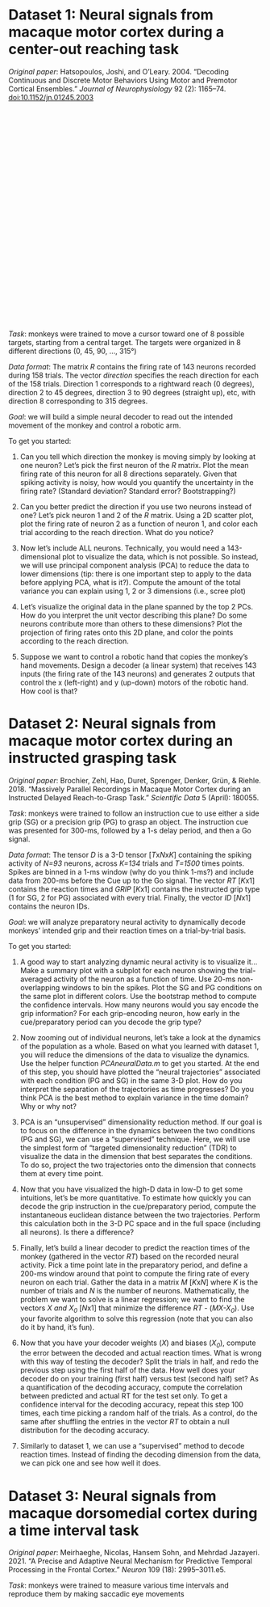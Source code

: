 # Dataset 1: Neural signals from macaque motor cortex during a center-out reaching task

*Original paper*: Hatsopoulos, Joshi, and O’Leary. 2004. “Decoding Continuous and Discrete Motor Behaviors Using Motor and Premotor Cortical Ensembles.” *Journal of Neurophysiology* 92 (2): 1165–74.  [doi:10.1152/jn.01245.2003](https://journals.physiology.org/doi/full/10.1152/jn.01245.2003)


<img data-src="https://raw.githubusercontent.com/CONECT-INT/2022_CENTURI-SummerSchool/main/datasets/dataset1_reaching-task/dataset1_fig1.jpeg" height="420" />
<img data-src="https://raw.githubusercontent.com/CONECT-INT/2022_CENTURI-SummerSchool/main/datasets/dataset1_reaching-task/dataset1_fig4.jpeg" height="420" />


*Task*: monkeys were trained to move a cursor toward one of 8 possible
targets, starting from a central target. The targets were organized in 8
different directions (0, 45, 90, …, 315°)

*Data format*: The matrix *R* contains the firing rate of 143 neurons
recorded during 158 trials. The vector *direction* specifies the reach
direction for each of the 158 trials. Direction 1 corresponds to a
rightward reach (0 degrees), direction 2 to 45 degrees, direction 3 to
90 degrees (straight up), etc, with direction 8 corresponding to 315
degrees.

*Goal*: we will build a simple neural decoder to read out the intended
movement of the monkey and control a robotic arm.

To get you started:

1)  Can you tell which direction the monkey is moving simply by looking
    at one neuron? Let’s pick the first neuron of the *R* matrix. Plot
    the mean firing rate of this neuron for all 8 directions separately.
    Given that spiking activity is noisy, how would you quantify the
    uncertainty in the firing rate? (Standard deviation? Standard error?
    Bootstrapping?)

1)  Can you better predict the direction if you use two neurons instead
    of one? Let’s pick neuron 1 and 2 of the *R* matrix. Using a 2D
    scatter plot, plot the firing rate of neuron 2 as a function of
    neuron 1, and color each trial according to the reach direction.
    What do you notice?

1)  Now let’s include ALL neurons. Technically, you would need a
    143-dimensional plot to visualize the data, which is not possible.
    So instead, we will use principal component analysis (PCA) to reduce
    the data to lower dimensions (tip: there is one important step to
    apply to the data before applying PCA, what is it?). Compute the
    amount of the total variance you can explain using 1, 2 or 3
    dimensions (i.e., scree plot)

1)  Let’s visualize the original data in the plane spanned by the top 2
    PCs. How do you interpret the unit vector describing this plane? Do
    some neurons contribute more than others to these dimensions? ​​Plot
    the projection of firing rates onto this 2D plane, and color the
    points according to the reach direction.

1)  Suppose we want to control a robotic hand that copies the monkey’s
    hand movements. Design a decoder (a linear system) that receives 143
    inputs (the firing rate of the 143 neurons) and generates 2 outputs
    that control the x (left-right) and y (up-down) motors of the
    robotic hand. How cool is that?

# Dataset 2: Neural signals from macaque motor cortex during an instructed grasping task

*Original paper*: Brochier, Zehl, Hao, Duret, Sprenger, Denker, Grün, &
Riehle. 2018. “Massively Parallel Recordings in Macaque Motor Cortex
during an Instructed Delayed Reach-to-Grasp Task.” *Scientific Data* 5
(April): 180055.

*Task*: monkeys were trained to follow an instruction cue to use either
a side grip (SG) or a precision grip (PG) to grasp an object. The
instruction cue was presented for 300-ms, followed by a 1-s delay
period, and then a Go signal.

*Data format*: The tensor *D* is a 3-D tensor \[*T*x*N*x*K*\] containing
the spiking activity of *N=93* neurons, across *K=134* trials and
*T=1500* times points. Spikes are binned in a 1-ms window (why do you
think 1-ms?) and include data from 200-ms before the Cue up to the Go
signal. The vector *RT* \[*K*x1\] contains the reaction times and *GRIP*
\[*K*x1\] contains the instructed grip type (1 for SG, 2 for PG)
associated with every trial. Finally, the vector *ID* \[*N*x1\] contains
the neuron IDs.

*Goal*: we will analyze preparatory neural activity to dynamically
decode monkeys’ intended grip and their reaction times on a
trial-by-trial basis.

To get you started:

1)  A good way to start analyzing dynamic neural activity is to
    visualize it… Make a summary plot with a subplot for each neuron
    showing the trial-averaged activity of the neuron as a function of
    time. Use 20-ms non-overlapping windows to bin the spikes. Plot the
    SG and PG conditions on the same plot in different colors. Use the
    bootstrap method to compute the confidence intervals. How many
    neurons would you say encode the grip information? For each
    grip-encoding neuron, how early in the cue/preparatory period can
    you decode the grip type?

1)  Now zooming out of individual neurons, let’s take a look at the
    dynamics of the population as a whole. Based on what you learned
    with dataset 1, you will reduce the dimensions of the data to
    visualize the dynamics. Use the helper function *PCAneuralData.m* to
    get you started. At the end of this step, you should have plotted
    the “neural trajectories” associated with each condition (PG and SG)
    in the same 3-D plot. How do you interpret the separation of the
    trajectories as time progresses? Do you think PCA is the best method
    to explain variance in the time domain? Why or why not?

1)  PCA is an “unsupervised” dimensionality reduction method. If our
    goal is to focus on the difference in the dynamics between the two
    conditions (PG and SG), we can use a “supervised” technique. Here,
    we will use the simplest form of “targeted dimensionality reduction”
    (TDR) to visualize the data in the dimension that best separates the
    conditions. To do so, project the two trajectories onto the
    dimension that connects them at every time point.

1)  Now that you have visualized the high-D data in low-D to get some
    intuitions, let’s be more quantitative. To estimate how quickly you
    can decode the grip instruction in the cue/preparatory period,
    compute the instantaneous euclidean distance between the two
    trajectories. Perform this calculation both in the 3-D PC space and
    in the full space (including all neurons). Is there a difference?

1)  Finally, let’s build a linear decoder to predict the reaction times
    of the monkey (gathered in the vector *RT*) based on the recorded
    neural activity. Pick a time point late in the preparatory period,
    and define a 200-ms window around that point to compute the firing
    rate of every neuron on each trial. Gather the data in a matrix *M*
    \[*K*x*N*\] where *K* is the number of trials and *N* is the number
    of neurons. Mathematically, the problem we want to solve is a linear
    regression; we want to find the vectors *X and X*<sub>*0*</sub>
    \[*N*x1\] that minimize the difference *RT* -
    (*MX-X*<sub>*0*</sub>). Use your favorite algorithm to solve this
    regression (note that you can also do it by hand, it’s fun).

1)  Now that you have your decoder weights (*X*) and biases
    (*X*<sub>*0*</sub>), compute the error between the decoded and
    actual reaction times. What is wrong with this way of testing the
    decoder? Split the trials in half, and redo the previous step using
    the first half of the data. How well does your decoder do on your
    training (first half) versus test (second half) set? As a
    quantification of the decoding accuracy, compute the correlation
    between predicted and actual RT for the test set only. To get a
    confidence interval for the decoding accuracy, repeat this step 100
    times, each time picking a random half of the trials. As a control,
    do the same after shuffling the entries in the vector *RT* to obtain
    a null distribution for the decoding accuracy.

1)  Similarly to dataset 1, we can use a “supervised” method to decode
    reaction times. Instead of finding the decoding dimension from the
    data, we can pick one and see how well it does.

# Dataset 3: Neural signals from macaque dorsomedial cortex during a time interval task

*Original paper*: Meirhaeghe, Nicolas, Hansem Sohn, and Mehrdad
Jazayeri. 2021. “A Precise and Adaptive Neural Mechanism for Predictive
Temporal Processing in the Frontal Cortex.” *Neuron* 109 (18):
2995–3011.e5.

*Task*: monkeys were trained to measure various time intervals and
reproduce them by making saccadic eye movements
